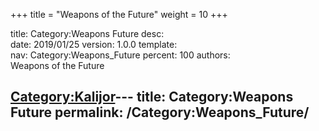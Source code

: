 +++
title = "Weapons of the Future"
weight = 10
+++

title:		Category:Weapons Future
desc:		
date:		2019/01/25
version:	1.0.0
template:	
nav:		Category:Weapons_Future
percent:	100
authors:	
Weapons of the Future

[Category:Kalijor](Category:Kalijor "wikilink")---
title: Category:Weapons Future
permalink: /Category:Weapons_Future/
---

